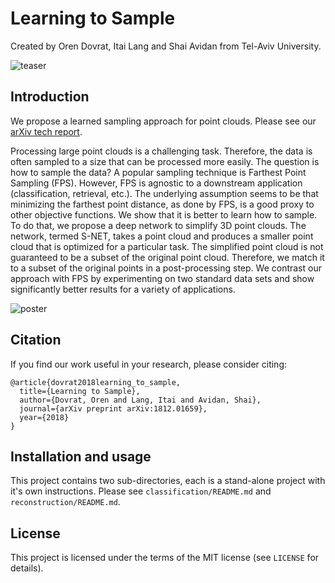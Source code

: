 # Learning to Sample
Created by Oren Dovrat, Itai Lang and Shai Avidan from Tel-Aviv University.

![teaser](https://github.com/orendv/learning_to_sample/blob/master/doc/teaser2.png)

## Introduction
We propose a learned sampling approach for point clouds. Please see our [arXiv tech report](https://arxiv.org/abs/1812.01659).

Processing large point clouds is a challenging task. Therefore, the data is often sampled to a size that can be processed more easily. The question is how to sample the data? A popular sampling technique is Farthest Point Sampling (FPS). However, FPS is agnostic to a downstream application (classification, retrieval, etc.). The underlying assumption seems to be that minimizing the farthest point distance, as done by FPS, is a good proxy to other objective functions. 
We show that it is better to learn how to sample. To do that, we propose a deep network to simplify 3D point clouds. The network, termed S-NET, takes a point cloud and produces a smaller point cloud that is optimized for a particular task. The simplified point cloud is not guaranteed to be a subset of the original point cloud. Therefore, we match it to a subset of the original points in a post-processing step. We contrast our approach with FPS by experimenting on two standard data sets and show significantly better results for a variety of applications.

![poster](https://github.com/orendv/learning_to_sample/blob/master/doc/Learning_to_Sample_poster.PNG)

## Citation
If you find our work useful in your research, please consider citing:

	@article{dovrat2018learning_to_sample,
	  title={Learning to Sample},
	  author={Dovrat, Oren and Lang, Itai and Avidan, Shai},
	  journal={arXiv preprint arXiv:1812.01659},
	  year={2018}
	}

## Installation and usage
This project contains two sub-directories, each is a stand-alone project with it's own instructions.
Please see `classification/README.md` and `reconstruction/README.md`.

## License
This project is licensed under the terms of the MIT license (see `LICENSE` for details).
